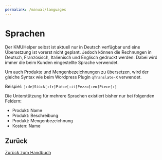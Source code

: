 ```yaml
---
permalink: /manual/languages
---
```


# Sprachen

Der KMUHelper selbst ist aktuell nur in Deutsch verfügbar und eine Übersetzung ist vorerst nicht geplant. Jedoch können die Rechnungen in Deutsch, Französisch, Italienisch und Englisch gedruckt werden. Dabei wird immer die beim Kunden eingestellte Sprache verwendet.

Um auch Produkte und Mengenbezeichnungen zu übersetzen, wird der gleiche Syntax wie beim Wordpress Plugin `qTranslate-X` verwendet.

Beispiel: `[:de]Stück[:fr]Pièce[:it]Pezzo[:en]Piece[:]`

Die Unterstützung für mehrere Sprachen existiert bisher nur bei folgenden Feldern:

- Produkt: Name
- Produkt: Beschreibung
- Produkt: Mengenbezeichnung
- Kosten: Name

## Zurück

[Zurück zum Handbuch](./README.md)
